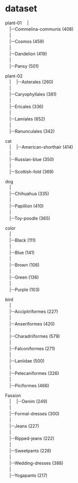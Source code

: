 # dataset

plant-01
　|  
　|--Commelina-communis (408)  
　|  
　|--Cosmos (459)  
　|  
　|--Dandelion (419)  
　|  
　|--Pansy (501)  
  
plant-02  
　|
　|--Asterales (260)  
　|  
　|--Caryophyllales (381)  
　|  
　|--Ericales (336)  
　|  
　|--Lamiales (652)  
　|  
　|--Ranunculales (342)  
  
cat  
　|
　|--American-shorthair (414)  
　|  
　|--Russian-blue (350)  
　|  
　|--Scottish-fold (369)  
  
dog  
　|  
　|--Chihuahua (335)  
　|  
　|--Papillion (410)  
　|  
　|--Toy-poodle (365)  
  
color  
　|    
　|--Black (111)  
　|  
　|--Blue (141)  
　|  
　|--Brown (106)  
　|  
　|--Green (136)  
　|  
　|--Purple (103)  
  
bird  
　|  
　|--Accipitriformes (227)  
　|  
　|--Anseriformes (420)  
　|  
　|--Charadriiformes (579)  
　|  
　|--Falconiformes (271)  
　|  
　|--Laniidae (500)  
　|  
　|--Pelecaniformes (326)  
　|  
　|--Piciformes (466)  
  
Fassion  
　|
　|--Denim (249)  
　|  
　|--Formal-dresses (300)  
　|  
　|--Jeans (227)  
　|  
　|--Ripped-jeans (222)  
　|  
　|--Sweetpants (228)  
　|  
　|--Wedding-dresses (388)  
　|  
　|--Yogapants (217)  



